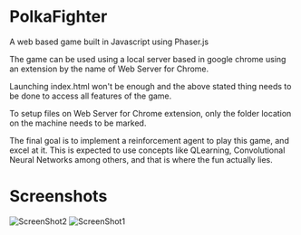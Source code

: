 # PolkaFighter
A web based game built in Javascript using Phaser.js

The game can be used using a local server based in google chrome using an extension by the name of Web Server for Chrome. 

Launching index.html won't be enough and the above stated thing needs to be done to access all features of the game. 

To setup files on Web Server for Chrome extension, only the folder location on the machine needs to be marked. 

The final goal is to implement a reinforcement agent to play this game, and excel at it. This is expected to use concepts like QLearning, Convolutional Neural Networks among others, and that is where the fun actually lies.

# Screenshots
![ScreenShot2](https://raw.github.com/championballer/PolkaFighter/master/Screenshots/Screenshot2.png)
![ScreenShot1](https://raw.github.com/championballer/PolkaFighter/master/Screenshots/Screenshot1.png)
